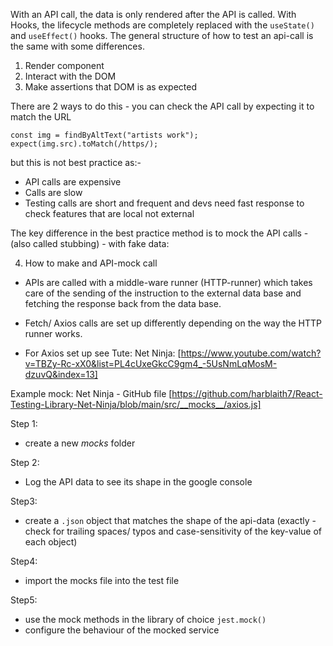 With an API call, the data is only rendered after the API is called. With Hooks, the lifecycle methods are completely replaced with the `useState()` and `useEffect()` hooks. The general structure of how to test an api-call is the same with some differences.

1. Render component
2. Interact with the DOM
3. Make assertions that DOM is as expected

There are 2 ways to do this - you can check the API call by expecting it to match the URL

```
const img = findByAltText("artists work");
expect(img.src).toMatch(/https/);
```

but this is not best practice as:-

- API calls are expensive
- Calls are slow
- Testing calls are short and frequent and devs need fast response to check features that are local not external

The key difference in the best practice method is to mock the API calls - (also called stubbing) - with fake data:

4. How to make and API-mock call

- APIs are called with a middle-ware runner (HTTP-runner) which takes care of the sending of the instruction to the external data base and fetching the response back from the data base.

- Fetch/ Axios calls are set up differently depending on the way the HTTP runner works.
- For Axios set up see Tute: Net Ninja: [https://www.youtube.com/watch?v=TBZy-Rc-xX0&list=PL4cUxeGkcC9gm4_-5UsNmLqMosM-dzuvQ&index=13]

Example mock: Net Ninja - GitHub file [https://github.com/harblaith7/React-Testing-Library-Net-Ninja/blob/main/src/__mocks__/axios.js]

Step 1:

- create a new _mocks_ folder

Step 2:

- Log the API data to see its shape in the google console

Step3:

- create a `.json` object that matches the shape of the api-data (exactly - check for trailing spaces/ typos and case-sensitivity of the key-value of each object)

Step4:

- import the mocks file into the test file

Step5:

- use the mock methods in the library of choice `jest.mock()`
- configure the behaviour of the mocked service

